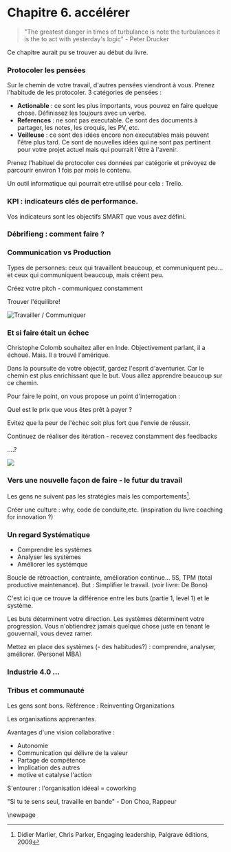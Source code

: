 # Chapitre 6. accélérer

>"The greatest danger in times of turbulance is note the turbulances it is the to act with yesterday's logic" - Peter Drucker

Ce chapitre aurait pu se trouver au début du livre. 

### Protocoler les pensées

Sur le chemin de votre travail, d'autres pensées viendront à vous. Prenez l'habitude de les protocoler. 3 catégories de pensées : 

- **Actionable** : ce sont les plus importants, vous pouvez en faire quelque chose. Définissez les toujours avec un verbe. 
- **References** : ne sont pas executable. Ce sont des documents à partager, les notes, les croquis, les PV, etc.
- **Veilleuse** : ce sont des idées encore non executables mais peuvent l'être plus tard. Ce sont de nouvelles idées qui ne sont pas pertinent pour votre projet actuel mais qui pourrait l'être à l'avenir. 

Prenez l'habituel de protocoler ces données par catégorie et prévoyez de parcourir environ 1 fois par mois le contenu. 

Un outil informatique qui pourrait etre utilisé pour cela : Trello.

### KPI : indicateurs clés de performance. 

Vos indicateurs sont les objectifs SMART que vous avez défini. 

### Débrifieng : comment faire ? 



### Communication vs Production

Types de personnes: ceux qui travaillent beaucoup, et communiquent peu... et ceux qui communiquent beaucoup, mais créent peu.

Créez votre pitch - communiquez constamment

Trouver l'équilibre!

![Travailler / Communiquer](../contents/img/travailler-communiquer.png)



### Et si faire était un échec

Christophe Colomb souhaitez aller en Inde. Objectivement parlant, il a échoué. Mais. Il a trouvé l'amérique. 

Dans la poursuite de votre objectif, gardez l'esprit d'aventurier. Car le chemin est plus enrichissant que le but. Vous allez apprendre beaucoup sur ce chemin. 


Pour faire le point, on vous propose un point d'interrogation : 

Quel est le prix que vous êtes prêt à payer ? 


Evitez que la peur de l'échec soit plus fort que l'envie de réussir.


Continuez de réaliser des itération - recevez constamment des feedbacks 

....? 

![](../contents/img/process-think-make-check.png)

### Vers une nouvelle façon de faire - le futur du travail


Les gens ne suivent pas les stratégies mais les comportements[^1].

Créer une culture : why, code de conduite,etc. (inspiration du livre coaching for innovation ?)

[^1]: Didier Marlier, Chris Parker, Engaging leadership, Palgrave éditions, 2009

### Un regard Systématique

- Comprendre les systèmes
- Analyser les systèmes
- Améliorer les systémque

Boucle de rétroaction, contrainte, amélioration continue... 5S, TPM (total productive maintenance). But : Simplifier le travail. (voir livre: De Bono)

C'est ici que ce trouve la différence entre les buts (partie 1, level 1) et le système. 

Les buts déterminent votre direction. Les systèmes déterminent votre progression. Vous n'obtiendrez jamais quelque chose juste en tenant le gouvernail, vous devez ramer. 

Mettez en place des  systèmes (- des habitudes?) : comprendre, analyser, améliorer. (Personel MBA)



### Industrie 4.0 ...


### Tribus et communauté 

Les gens sont bons. 
Référence : Reinventing Organizations

Les organisations apprenantes.

Avantages d'une vision collaborative : 


- Autonomie
- Communication qui délivre de la valeur
- Partage de compétence
- Implication des autres
- motive et catalyse l'action


S'entourer : l'organisation idéeal = coworking

"Si tu te sens seul, travaille en bande" - Don Choa, Rappeur



\newpage